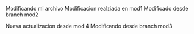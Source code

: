 Modificando mi archivo
Modificacion realziada en mod1
Modificado desde branch mod2


Nueva actualizacion desde mod 4
Modificando desde branch mod3
